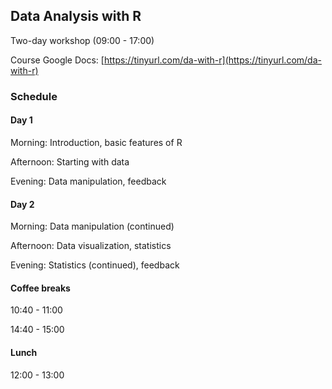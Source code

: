 ## Data Analysis with R

Two-day workshop (09:00 - 17:00)

Course Google Docs: [https://tinyurl.com/da-with-r](https://tinyurl.com/da-with-r)

### Schedule

#### Day 1

Morning: Introduction, basic features of R

Afternoon: Starting with data

Evening: Data manipulation, feedback

#### Day 2

Morning: Data manipulation (continued)

Afternoon: Data visualization, statistics

Evening: Statistics (continued), feedback

#### Coffee breaks

10:40 - 11:00

14:40 - 15:00

#### Lunch

12:00 - 13:00
